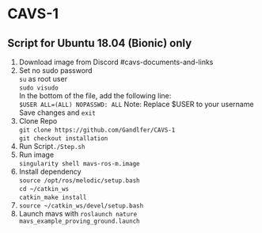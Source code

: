 # CAVS-1
## Script for Ubuntu 18.04 (Bionic) only
1. Download image from Discord #cavs-documents-and-links
2. Set no sudo password \
`su` as root user \
`sudo visudo` \
In the bottom of the file, add the following line: \
`$USER ALL=(ALL) NOPASSWD: ALL` Note: Replace $USER to your username \
Save changes and `exit`
4. Clone Repo \
   `git clone https://github.com/Gandlfer/CAVS-1` \
   `git checkout installation`
5. Run Script`./Step.sh`
6. Run image\
   `singularity shell mavs-ros-m.image`
7. Install dependency\
   `source /opt/ros/melodic/setup.bash`\
   `cd ~/catkin_ws`\
   `catkin_make install`
8. `source ~/catkin_ws/devel/setup.bash`
9. Launch mavs with `roslaunch nature mavs_example_proving_ground.launch`
   
